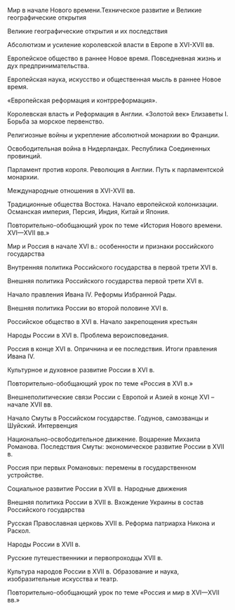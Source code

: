 Мир в начале Нового времени.Техническое развитие и Великие географические открытия

 Великие географические открытия и их последствия

Абсолютизм и усиление королевской власти в Европе в XVI-XVII вв.

Европейское общество в раннее Новое время. Повседневная жизнь и дух предпринимательства.
 
 Европейская наука, искусство и общественная мысль в раннее Новое время.

«Европейская реформация и контрреформация».

Королевская власть и Реформация в Англии. «Золотой век» Елизаветы I. Борьба за морское первенство.

Религиозные войны и укрепление абсолютной монархии во Франции.

Освободительная война в Нидерландах. Республика Соединенных провинций.

Парламент против короля. Революция в Англии. Путь к парламентской монархии.

Международные отношения в XVI-XVII вв.

Традиционные общества Востока. Начало европейской колонизации. Османская империя, Персия, Индия, Китай и Япония.

Повторительно-обобщающий урок по теме «История Нового времени. XVI—XVII вв.»

Мир и Россия в начале XVI в.: особенности и признаки российского государства

Внутренняя политика Российского государства в первой трети XVI в.

Внешняя политика Российского государства первой трети XVI в.

Начало правления Ивана IV. Реформы Избранной Рады.

Внешняя политика России во второй половине XVI в.

Российское общество в XVI в. Начало закрепощения крестьян

Народы России в XVI в. Проблема вероисповедания.

Россия в конце XVI в. Опричнина и ее последствия. Итоги правления Ивана IV.

Культурное и духовное развитие России в XVI в.

Повторительно-обобщающий урок по теме «Россия в XVI в.»

Внешнеполитические связи России с Европой и Азией в конце XVI – начале XVII вв.

Начало Смуты в Российском государстве. Годунов, самозванцы и Шуйский. Интервенция

Национально-освободительное движение. Воцарение Михаила Романова. Последствия Смуты: экономическое развитие России в XVII в.

Россия при первых Романовых: перемены в государственном устройстве.

Социальное развитие России в XVII в. Народные движения

Внешняя политика России в XVII в. Вхождение Украины в состав Российского государства

Русская Православная церковь XVII в. Реформа патриарха Никона и Раскол.

Народы России в XVII в.

Русские путешественники и первопроходцы XVII в.

Культура народов России в XVII в. Образование и наука, изобразительные искусства и театр.

Повторительно-обобщающий урок по теме «Россия и мир в XVI—XVII вв.»
